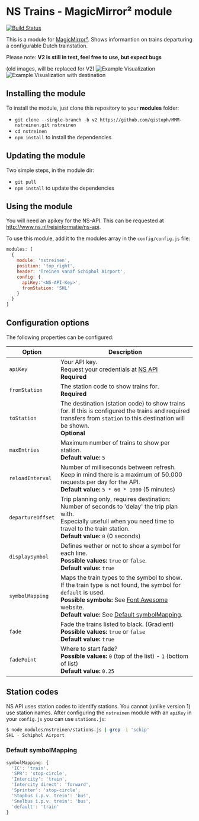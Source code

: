 # NS Trains - MagicMirror² module

[![Build Status](https://travis-ci.org/qistoph/MMM-nstreinen.svg?branch=master)](https://travis-ci.org/qistoph/MMM-nstreinen)

This is a module for [MagicMirror²](https://github.com/MichMich/MagicMirror).
Shows informantion on trains departuring a configurable Dutch trainstation.

Please note: **V2 is still in test, feel free to use, but expect bugs**

(old images, will be replaced for V2)
![Example Visualization](.previews/nstreinen.png)
![Example Visualization with destination](.previews/nstreinen-destination.png)

## Installing the module

To install the module, just clone this repository to your __modules__ folder:

- `git clone --single-branch -b v2 https://github.com/qistoph/MMM-nstreinen.git nstreinen`
- `cd nstreinen`
- `npm install` to install the dependencies

## Updating the module

Two simple steps, in the module dir:

- `git pull`
- `npm install` to update the dependencies

## Using the module

You will need an apikey for the NS-API.
This can be requested at <http://www.ns.nl/reisinformatie/ns-api>.

To use this module, add it to the modules array in the `config/config.js` file:

```javascript
modules: [
  {
    module: 'nstreinen',
    position: 'top_right',
    header: 'Treinen vanaf Schiphol Airport',
    config: {
      apiKey:'<NS-API-Key>',
      fromStation: 'SHL'
    }
  }
]
```

## Configuration options

The following properties can be configured:

Option | Description
------ | -----------
`apiKey` | Your API key. <br>Request your credentials at [NS API](http://www.ns.nl/reisinformatie/ns-api)<br>**Required**
`fromStation` | The station code to show trains for.<br>**Required**
`toStation` | The destination (station code) to show trains for. If this is configured the trains and required transfers from `station` to this destination will be shown.<br>**Optional**
`maxEntries` | Maximum number of trains to show per station.<br>**Default value:** `5`
`reloadInterval` | Number of milliseconds between refresh.<br>Keep in mind there is a maximum of 50.000 requests per day for the API.<br>**Default value:** `5 * 60 * 1000` (5 minutes)
`departureOffset` | Trip planning only, requires destination: Number of seconds to 'delay' the trip plan with.<br>Especially usefull when you need time to travel to the train station.<br>**Default value:** `0` (0 seconds)
`displaySymbol` | Defines wether or not to show a symbol for each line.<br>**Possible values:** `true` or `false`.<br>**Default value:** `true`
`symbolMapping` | Maps the train types to the symbol to show.<br>If the train type is not found, the symbol for `default` is used.<br>**Possible symbols:** See [Font Awesome](http://fontawesome.io/icons/) website.<br>**Default value:** See [Default symbolMapping](#default-symbolmapping).
`fade` | Fade the trains listed to black. (Gradient)<br>**Possible values:** `true` or `false`<br>**Default value:** `true`
`fadePoint` | Where to start fade?<br>**Possible values:** `0` (top of the list) - `1` (bottom of list) <br>**Default value:** `0.25`

## Station codes

NS API uses station codes to identify stations. You cannot (unlike version 1)
use station names. After configuring the `nstreinen` module with an `apiKey`
in your `config.js` you can use `stations.js`:

```bash
$ node modules/nstreinen/stations.js | grep -i 'schip'
SHL - Schiphol Airport
```

### Default symbolMapping

````javascript
symbolMapping: {
  'IC': 'train',
  'SPR': 'stop-circle',
  'Intercity': 'train',
  'Intercity direct': 'forward',
  'Sprinter': 'stop-circle',
  'Stopbus i.p.v. trein': 'bus',
  'Snelbus i.p.v. trein': 'bus',
  'default': 'train'
}
````
